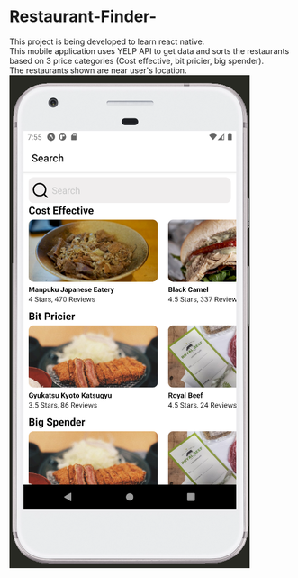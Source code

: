 # Restaurant-Finder-
This project is being developed to learn react native. <br>
This mobile application uses YELP API to get data and sorts the restaurants based on 3 price categories (Cost effective, bit pricier, big spender). <br>
The restaurants shown are near user's location. <br>
<img src="./screenshot.png"> </img>
